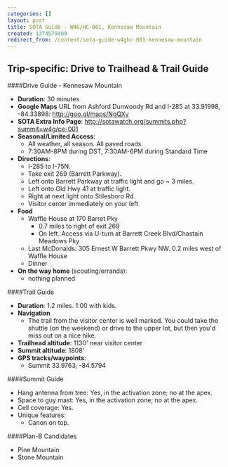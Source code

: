 ```yaml
---
categories: []
layout: post
title: SOTA Guide - W4G/HC-001, Kennesaw Mountain
created: 1374579409
redirect_from: /content/sota-guide-w4ghc-001-kennesaw-mountain
---
```

Trip-specific: Drive to Trailhead & Trail Guide
--------------------------------------------------------
####Drive Guide - Kennesaw Mountain

* **Duration**: 30 minutes
* **Google Maps** URL from Ashford Dunwoody Rd and I-285 at 33.91998, -84.33898: http://goo.gl/maps/NgQXy
* **SOTA Extra Info Page**: http://sotawatch.org/summits.php?summit=w4g/ce-001
* **Seasonal/Limited Access**: 
    * All weather, all season.  All paved roads.
    * 7:30AM-8PM during DST, 7:30AM-6PM during Standard Time
* **Directions**:
    * I-285 to I-75N.
    * Take exit 269 (Barrett Parkway).
    * Left onto Barrett Parkway at traffic light and go ~ 3 miles.
    * Left onto Old Hwy 41 at traffic light.
    * Right at next light onto Stilesboro Rd.
    * Visitor center immediately on your left
* **Food**
    * Waffle House at 170 Barret Pky
        * 0.7 miles to right of exit 269
        * On left.  Access via U-turn at Barrett Creek Blvd/Chastain Meadows Pky
    * Last McDonalds: 305 Ernest W Barrett Pkwy NW.  0.2 miles west of Waffle House
    * Dinner
* **On the way home** (scouting/errands):
    * nothing planned

####Trail Guide

* **Duration**: 1.2 miles. 1:00 with kids.
* **Navigation**
    * The trail from the visitor center is well marked.  You could take the shuttle (on the weekend) or drive to the upper lot, but then you'd miss out on a nice hike.
* **Trailhead altitude**: 1130' near visitor center
* **Summit altitude**: 1808'
* **GPS tracks/waypoints**:
    * Summit 33.9763, -84.5794

####Summit Guide

* Hang antenna from tree: Yes, in the activation zone; no at the apex.
* Space to guy mast: Yes, in the activation zone; no at the apex.
* Cell coverage: Yes.
* Unique features:
    * Canon on top.

####Plan-B Candidates

* Pine Mountain
* Stone Mountain

